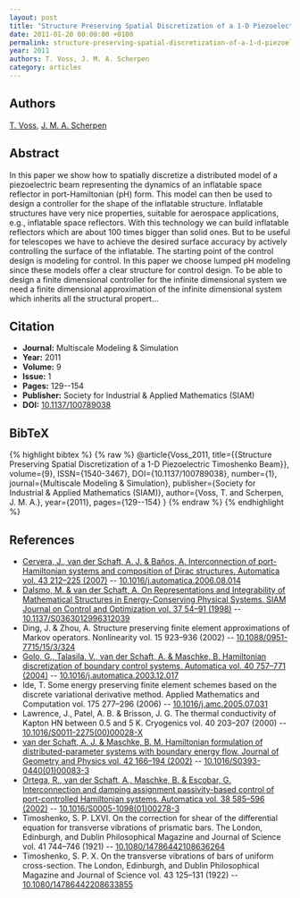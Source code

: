 ```yaml
---
layout: post
title: "Structure Preserving Spatial Discretization of a 1-D Piezoelectric Timoshenko Beam"
date: 2011-01-20 00:00:00 +0100
permalink: structure-preserving-spatial-discretization-of-a-1-d-piezoelectric-timoshenko-beam
year: 2011
authors: T. Voss, J. M. A. Scherpen
category: articles
---
```

 
## Authors
[T. Voss](authors/thomas-voss), [J. M. A. Scherpen](authors/jacquelien-m-a-scherpen)
 
## Abstract
In this paper we show how to spatially discretize a distributed model of a piezoelectric beam representing the dynamics of an inflatable space reflector in port-Hamiltonian (pH) form. This model can then be used to design a controller for the shape of the inflatable structure. Inflatable structures have very nice properties, suitable for aerospace applications, e.g., inflatable space reflectors. With this technology we can build inflatable reflectors which are about 100 times bigger than solid ones. But to be useful for telescopes we have to achieve the desired surface accuracy by actively controlling the surface of the inflatable. The starting point of the control design is modeling for control. In this paper we choose lumped pH modeling since these models offer a clear structure for control design. To be able to design a finite dimensional controller for the infinite dimensional system we need a finite dimensional approximation of the infinite dimensional system which inherits all the structural propert...
 
## Citation
- **Journal:** Multiscale Modeling &amp; Simulation
- **Year:** 2011
- **Volume:** 9
- **Issue:** 1
- **Pages:** 129--154
- **Publisher:** Society for Industrial & Applied Mathematics (SIAM)
- **DOI:** [10.1137/100789038](https://doi.org/10.1137/100789038)
 
## BibTeX
{% highlight bibtex %}
{% raw %}
@article{Voss_2011,
  title={{Structure Preserving Spatial Discretization of a 1-D Piezoelectric Timoshenko Beam}},
  volume={9},
  ISSN={1540-3467},
  DOI={10.1137/100789038},
  number={1},
  journal={Multiscale Modeling &amp; Simulation},
  publisher={Society for Industrial & Applied Mathematics (SIAM)},
  author={Voss, T. and Scherpen, J. M. A.},
  year={2011},
  pages={129--154}
}
{% endraw %}
{% endhighlight %}
 
## References
- [Cervera, J., van der Schaft, A. J. & Baños, A. Interconnection of port-Hamiltonian systems and composition of Dirac structures. Automatica vol. 43 212–225 (2007)](interconnection-of-port-hamiltonian-systems-and-composition-of-dirac-structures) -- [10.1016/j.automatica.2006.08.014](https://doi.org/10.1016/j.automatica.2006.08.014)
- [Dalsmo, M. & van der Schaft, A. On Representations and Integrability of Mathematical Structures in Energy-Conserving Physical Systems. SIAM Journal on Control and Optimization vol. 37 54–91 (1998)](on-representations-and-integrability-of-mathematical-structures-in-energy-conserving-physical-systems) -- [10.1137/S0363012996312039](https://doi.org/10.1137/S0363012996312039)
- Ding, J. & Zhou, A. Structure preserving finite element approximations of Markov operators. Nonlinearity vol. 15 923–936 (2002) -- [10.1088/0951-7715/15/3/324](https://doi.org/10.1088/0951-7715/15/3/324)
- [Golo, G., Talasila, V., van der Schaft, A. & Maschke, B. Hamiltonian discretization of boundary control systems. Automatica vol. 40 757–771 (2004)](hamiltonian-discretization-of-boundary-control-systems) -- [10.1016/j.automatica.2003.12.017](https://doi.org/10.1016/j.automatica.2003.12.017)
- Ide, T. Some energy preserving finite element schemes based on the discrete variational derivative method. Applied Mathematics and Computation vol. 175 277–296 (2006) -- [10.1016/j.amc.2005.07.031](https://doi.org/10.1016/j.amc.2005.07.031)
- Lawrence, J., Patel, A. B. & Brisson, J. G. The thermal conductivity of Kapton HN between 0.5 and 5 K. Cryogenics vol. 40 203–207 (2000) -- [10.1016/S0011-2275(00)00028-X](https://doi.org/10.1016/S0011-2275(00)00028-X)
- [van der Schaft, A. J. & Maschke, B. M. Hamiltonian formulation of distributed-parameter systems with boundary energy flow. Journal of Geometry and Physics vol. 42 166–194 (2002)](hamiltonian-formulation-of-distributed-parameter-systems-with-boundary-energy-flow) -- [10.1016/S0393-0440(01)00083-3](https://doi.org/10.1016/S0393-0440(01)00083-3)
- [Ortega, R., van der Schaft, A., Maschke, B. & Escobar, G. Interconnection and damping assignment passivity-based control of port-controlled Hamiltonian systems. Automatica vol. 38 585–596 (2002)](interconnection-and-damping-assignment-passivity-based-control-of-port-controlled-hamiltonian-systems) -- [10.1016/S0005-1098(01)00278-3](https://doi.org/10.1016/S0005-1098(01)00278-3)
- Timoshenko, S. P. LXVI. On the correction for shear of the differential equation for transverse vibrations of prismatic bars. The London, Edinburgh, and Dublin Philosophical Magazine and Journal of Science vol. 41 744–746 (1921) -- [10.1080/14786442108636264](https://doi.org/10.1080/14786442108636264)
- Timoshenko, S. P. X. On the transverse vibrations of bars of uniform cross-section. The London, Edinburgh, and Dublin Philosophical Magazine and Journal of Science vol. 43 125–131 (1922) -- [10.1080/14786442208633855](https://doi.org/10.1080/14786442208633855)

